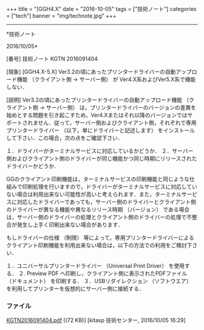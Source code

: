 ﻿+++
title = "[GGH4.X"
date = "2016-10-05"
tags = ["技術ノート"]
categories = ["tech"]
banner = "img/technote.jpg"
+++

-----------------------------------------------------------------------------------------------------------------------------

*技術ノート

2016/10/05*


[番号]
技術ノート KGTN 2016091404

[現象]
[GGH4.X-5.X]
Ver3.2の頃にあったプリンタードライバーの自動アップロード機能
（クライアント側 → サーバー側） が Ver4.X系およびVer5.X系で機能しない．

[説明]
Ver3.2の頃にあったプリンタードライバーの自動アップロード機能
（クライアント側 → サーバー側）
は，プリンタードライバーのバージョンの差異を始めとする問題を引き起こすため，Ver4.Xまたはそれ以降のバージョンではサポートされません．従って，サーバー側およびクライアント側，それぞれで専用プリンタードライバー
（以下，単にドライバーと記述します）
をインストールして下さい．この場合，次の点をご確認下さい．

１．ドライバーがターミナルサービスに対応しているかどうか．
２．サーバー側およびクライアント側のドライバーが同じ機能かつ同じ時期にリリースされたドライバーかどうか．

GGのクライアント印刷機能は，ターミナルサービスの印刷機能と同じような仕組みで印刷処理を行いますので，ドライバーがターミナルサービスに対応していない場合は利用出来ない可能性が高いと考えられます．また，ターミナルサービスに対応したドライバーであっても，サーバー側のドライバーとクライアント側のドライバーが異なる機能や異なるリリース時期
（バージョン）
である場合は，サーバー側のドライバーの処理とクライアント側のドライバーの処理で不整合が発生し上手く印刷出来ない場合があります．

もしドライバーの仕様 （制限）
等によって，専用プリンタードライバーによるクライアント印刷機能を利用出来ない場合は，以下の方法での利用をご検討下さい．

１．ユニバーサルプリンタードライバー （Universal Print Driver）
を使用する．
２. Preview PDF へ印刷し，クライアント側に表示されたPDFファイル
（ドキュメント） を印刷する．
３．USBリダイレクション （ソフトウエア）
を利用してプリンターを仮想的にサーバー側に接続する．


### ファイル

 
 


[KGTN2016091404.pdf](http://techreport.kitasp.net/attachments/download/3078/KGTN2016091404.pdf)
 [(72 KB)] [kitasp 技術センター, 2016/10/05
16:29]


 


 

